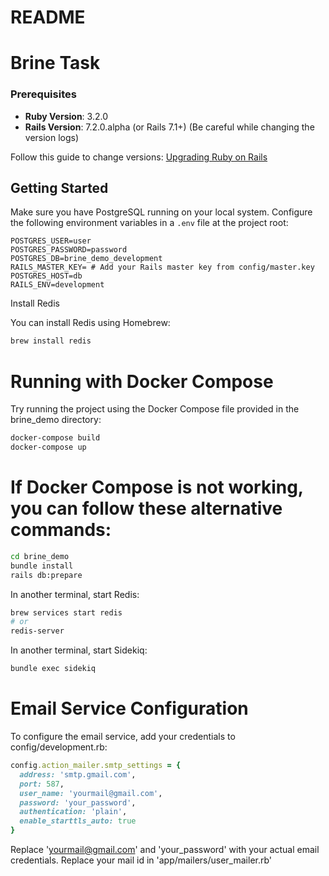 # README

# Brine Task

### Prerequisites

- **Ruby Version**: 3.2.0
- **Rails Version**: 7.2.0.alpha (or Rails 7.1+)
  (Be careful while changing the version logs)

Follow this guide to change versions: [Upgrading Ruby on Rails](https://guides.rubyonrails.org/upgrading_ruby_on_rails.html)

## Getting Started


Make sure you have PostgreSQL running on your local system. Configure the following environment variables in a `.env` file at the project root:

```dotenv
POSTGRES_USER=user
POSTGRES_PASSWORD=password
POSTGRES_DB=brine_demo_development
RAILS_MASTER_KEY= # Add your Rails master key from config/master.key
POSTGRES_HOST=db
RAILS_ENV=development
```

Install Redis

You can install Redis using Homebrew:

```bash
brew install redis
```

# Running with Docker Compose

Try running the project using the Docker Compose file provided in the brine_demo directory:

```bash
docker-compose build
docker-compose up
```

# If Docker Compose is not working, you can follow these alternative commands:

```bash
cd brine_demo
bundle install
rails db:prepare
```

In another terminal, start Redis:

```bash
brew services start redis
# or
redis-server

```

In another terminal, start Sidekiq:

```bash
bundle exec sidekiq
```

# Email Service Configuration

To configure the email service, add your credentials to config/development.rb:

```ruby
config.action_mailer.smtp_settings = {
  address: 'smtp.gmail.com',
  port: 587,
  user_name: 'yourmail@gmail.com',
  password: 'your_password',
  authentication: 'plain',
  enable_starttls_auto: true
}
```
Replace 'yourmail@gmail.com' and 'your_password' with your actual email credentials.
Replace your mail id in 'app/mailers/user_mailer.rb'